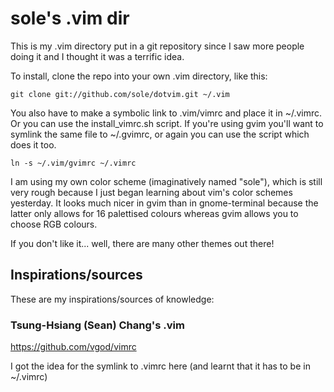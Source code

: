 sole's .vim dir
===============

This is my .vim directory put in a git repository since I saw more people doing it and I thought it was a terrific idea.

To install, clone the repo into your own .vim directory, like this:

	git clone git://github.com/sole/dotvim.git ~/.vim

You also have to make a symbolic link to .vim/vimrc and place it in ~/.vimrc. Or you can use the install_vimrc.sh script.
If you're using gvim you'll want to symlink the same file to ~/.gvimrc, or again you can use the script which does it too.

	ln -s ~/.vim/gvimrc ~/.vimrc

I am using my own color scheme (imaginatively named "sole"), which is still very rough because I just began learning about vim's color schemes yesterday.
It looks much nicer in gvim than in gnome-terminal because the latter only allows for 16 palettised colours whereas gvim allows you to choose RGB colours.

If you don't like it... well, there are many other themes out there!

## Inspirations/sources ##

These are my inspirations/sources of knowledge:

### Tsung-Hsiang (Sean) Chang's .vim ###
https://github.com/vgod/vimrc

I got the idea for the symlink to .vimrc here (and learnt that it has to be in ~/.vimrc)
